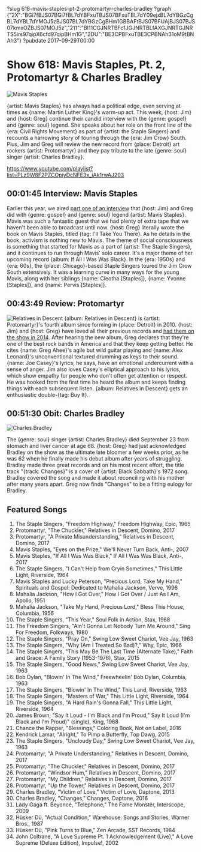 ?slug 618-mavis-staples-pt-2-protomartyr-charles-bradley
?graph {"2X":"BGi7fBJS07BGi7fBL7dYBFxuTBJS07BFxuTBL7dY09ejxBL7dYBGzCgBL7dYBL7dYMOJ5zBJS07BL7dYBGzCgBHm1GBBAFtBJS07BFUAjBJS07BJS07kmxOZBJS07MOJ5z","211":"BI11CGJNRTBFc1JGJNRTBLfAXGJNRTGJNRTS5irs97qipX6cfd97qipBHm1G","2DU":"BE3CPBFxuTBE3CPBNAh31oM9tBNAh3"}
?pubdate 2017-09-29T00:00
# Show 618: Mavis Staples, Pt. 2, Protomartyr & Charles Bradley

![Mavis Staples](//static.soundopinions.org/images/2017/mavisstaplespt2_web.jpg)

{artist: Mavis Staples} has always had a political edge, even serving at times as {name: Martin Luther King}'s warm-up act. This week, {host: Jim} and {host: Greg} continue their candid interview with the {genre: gospel} and {genre: soul} legend. She speaks about her role on the front line of the {era: Civil Rights Movement} as part of {artist: the Staple Singers} and recounts a harrowing story of touring through the {era: Jim Crow} South. Plus, Jim and Greg will review the new record from {place: Detroit} art rockers {artist: Protomartyr} and they pay tribute to the late {genre: soul} singer {artist: Charles Bradley}.


https://www.youtube.com/playlist?list=PLz9W8F2PZCOpiyDcNFE3x_iAk1rwAJ203

## 00:01:45 Interview: Mavis Staples
Earlier this year, we aired [part one of an interview](http://soundopinions.org/show/593/) that {host: Jim} and Greg did with {genre: gospel} and {genre: soul} legend {artist: Mavis Staples}. Mavis was such a fantastic guest that we had plenty of extra tape that we haven't been able to broadcast until now. {host: Greg} literally wrote the book on Mavis Staples, titled {tag: I'll Take You There}. As he details in the book, activism is nothing new to Mavis. The theme of social consciousness is something that started for Mavis as a part of {artist: The Staple Singers}, and it continues to run through Mavis' solo career. It's a major theme of her upcoming record {album: If All I Was Was Black}. In the {era: 1950s} and {era: 60s}, the {place: Chicago}-based Staple Singers toured the Jim Crow South extensively. It was a learning curve in many ways for the young Mavis, along with her siblings {name: Cleotha [Staples]}, {name: Yvonne [Staples]}, and {name: Pervis [Staples]}. 



## 00:43:49 Review: Protomartyr
![Relatives in Descent](//static.soundopinions.org/assets/618/2110.jpg "608692872/1251529452")
{album: Relatives in Descent} is {artist: Protomartyr}'s fourth album since forming in {place: Detroit} in 2010. {host: Jim} and {host: Greg} have loved all their previous records and [had them on the show in 2014](http://soundopinions.org/show/470/#protomartyr). After hearing the new album, Greg declares that they're one of the best rock bands in America and that they keep getting better. He cites {name: Greg Ahee}'s agile but wild guitar playing and {name: Alex Leonard}'s unconventional textured drumming as keys to their sound. {name: Joe Casey}'s lyrics, he says, have an emotional undercurrent with a sense of anger. Jim also loves Casey's elliptical approach to his lyrics, which show empathy for people who don't often get attention or respect. He was hooked from the first time he heard the album and keeps finding things with each subsequent listen. {album: Relatives in Descent} gets an enthusiastic double-{tag: Buy It}.


## 00:51:30 Obit: Charles Bradley

![Charles Bradley](//static.soundopinions.org/assets/618/2DU0.jpg)

The {genre: soul} singer {artist: Charles Bradley} died September 23 from stomach and liver cancer at age 68. {host: Greg} had just acknowledged Bradley on the show as the ultimate late bloomer a few weeks prior, as he was 62 when he finally made his debut album after years of struggling. Bradley made three great records and on his most recent effort, the title track "{track: Changes}" is a cover of {artist: Black Sabbath}'s 1972 song. Bradley covered the song and made it about reconciling with his mother after many years apart. Greg now finds "Changes" to be a fitting eulogy for Bradley.


## Featured Songs

1. The Staple Singers, "Freedom Highway," Freedom Highway, Epic, 1965	
1. Protomartyr, "The Chuckler," Relatives in Descent, Domino, 2017	
1. Protomartyr, "A Private Misunderstanding," Relatives in Descent, Domino, 2017	
1. Mavis Staples, "Eyes on the Prize," We'll Never Turn Back, Anti-, 2007	
1. Mavis Staples, "If All I Was Was Black," If All I Was Was Black, Anti-, 2017	
1. The Staple Singers, "I Can't Help from Cryin Sometimes," This Little Light, Riverside, 1964	
1. Mavis Staples and Lucky Peterson, "Precious Lord, Take My Hand," Spirituals and Gospel: Dedicated to Mahalia Jackson, Verve, 1996	
1. Mahalia Jackson, "How I Got Over," How I Got Over / Just As I Am, Apollo, 1951	
1. Mahalia Jackson, "Take My Hand, Precious Lord," Bless This House, Columbia, 1956	
1. The Staple Singers, "This Year," Soul Folk in Action, Stax, 1968	
1. The Freedom Singers, "Ain't Gonna Let Nobody Turn Me Around," Sing For Freedom, Folkways, 1980	
1. The Staple Singers, "Pray On," Swing Low Sweet Chariot, Vee Jay, 1963	
1. The Staple Singers, "Why (Am I Treated So Bad)?," Why, Epic, 1966	
1. The Staple Singers, "This May Be The Last Time (Alternate Take)," Faith and Grace: A Family Story (1953-1976), Stax, 2015	
1. The Staple Singers, "Good News," Swing Low Sweet Chariot, Vee Jay, 1963	
1. Bob Dylan, "Blowin' In The Wind," Freewheelin' Bob Dylan, Columbia, 1963	
1. The Staple Singers, "Blowin' In The Wind," This Land, Riverside, 1963	
1. The Staple Singers, "Masters of War," This Little Light, Riverside, 1964	
1. The Staple Singers, "A Hard Rain's Gonna Fall," This Little Light, Riverside, 1964	
1. James Brown, "Say It Loud - I'm Black and I'm Proud," Say It Loud (I'm Black and I'm Proud)" (single), King, 1968	
1. Chance the Rapper, "Blessings," Coloring Book, Not on Label, 2016	
1. Kendrick Lamar, "Alright," To Pimp a Butterfly, Top Dawg, 2015	
1. The Staple Singers, "Uncloudy Day," Swing Low Sweet Chariot, Vee Jay, 1963	
1. Protomartyr, "A Private Understanding," Relatives in Descent, Domino, 2017	
1. Protomartyr, "The Chuckler," Relatives in Descent, Domino, 2017	
1. Protomartyr, "Windsor Hum," Relatives in Descent, Domino, 2017	
1. Protomartyr, "My Children," Relatives in Descent, Domino, 2017	
1. Protomartyr, "Up the Tower," Relatives in Descent, Domino, 2017	
1. Charles Bradley, "Victim of Love," Victim of Love, Daptone, 2013	
1. Charles Bradley, "Changes," Changes, Daptone, 2016	
1. Lady Gaga ft. Beyoncé, "Telephone," The Fame Monster, Interscope, 2009	
1. Hüsker Dü, "Actual Condition," Warehouse: Songs and Stories, Warner Bros., 1987	
1. Hüsker Dü, "Pink Turns to Blue," Zen Arcade, SST Records, 1984	
1. John Coltrane, "A Love Supreme Pt. 1 Acknowledgement (Live)," A Love Supreme (Deluxe Edition), Impulse!, 2002	